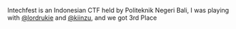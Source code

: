 Intechfest is an Indonesian CTF held by Politeknik Negeri Bali, I was playing with [@lordrukie](https://www.github.com/lordrukie) and [@kiinzu](https://www.github.com/kiinzu), and we got 3rd Place
